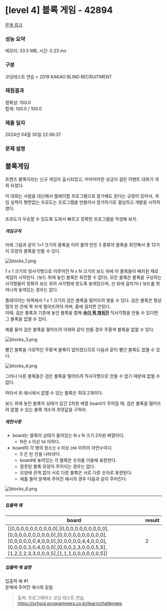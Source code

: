 # [level 4] 블록 게임 - 42894 

[문제 링크](https://school.programmers.co.kr/learn/courses/30/lessons/42894) 

### 성능 요약

메모리: 33.5 MB, 시간: 0.23 ms

### 구분

코딩테스트 연습 > 2019 KAKAO BLIND RECRUITMENT

### 채점결과

정확성: 100.0<br/>합계: 100.0 / 100.0

### 제출 일자

2024년 04월 30일 22:56:37

### 문제 설명

<h2>블록게임</h2>

<p>프렌즈 블록이라는 신규 게임이 출시되었고, 어마어마한 상금이 걸린 이벤트 대회가 개최 되었다. </p>

<p>이 대회는 사람을 대신해서 플레이할 프로그램으로 참가해도 된다는 규정이 있어서, 게임 실력이 형편없는 프로도는 프로그램을 만들어서 참가하기로 결심하고 개발을 시작하였다.</p>

<p>프로도가 우승할 수 있도록 도와서 빠르고 정확한 프로그램을 작성해 보자.</p>

<h5>게임규칙</h5>

<p>아래 그림과 같이 1×1 크기의 블록을 이어 붙여 만든 3 종류의 블록을 회전해서 총 12가지 모양의 블록을 만들 수 있다.</p>

<p><img src="https://grepp-programmers.s3.amazonaws.com/files/production/1b22ebaad2/13a37af2-2ed1-4312-aae4-94ba9ef21679.png" title="" alt="blocks_1.png"></p>

<p>1 x 1 크기의 정사각형으로 이루어진 N x N 크기의 보드 위에 이 블록들이 배치된 채로 게임이 시작된다. (보드 위에 놓인 블록은 회전할 수 없다). 모든 블록은 블록을 구성하는 사각형들이 정확히 보드 위의 사각형에 맞도록 놓여있으며, 선 위에 걸치거나 보드를 벗어나게 놓여있는 경우는 없다.</p>

<p>플레이어는 위쪽에서 1 x 1 크기의 검은 블록을 떨어뜨려 쌓을 수 있다. 검은 블록은 항상 맵의 한 칸에 꽉 차게 떨어뜨려야 하며, 줄에 걸치면 안된다. <br>
이때, 검은 블록과 기존에 놓인 블록을 합해 <u><strong>속이 꽉 채워진</strong></u> 직사각형을 만들 수 있다면 그 블록을 없앨 수 있다.</p>

<p>예를 들어 검은 블록을 떨어뜨려 아래와 같이 만들 경우 주황색 블록을 없앨 수 있다.</p>

<p><img src="https://grepp-programmers.s3.amazonaws.com/files/production/d56e9f9068/8ed8b26d-6a1a-4543-b4ee-60f8f287e748.png" title="" alt="blocks_3.png"></p>

<p>빨간 블록을 가로막던 주황색 블록이 없어졌으므로 다음과 같이 빨간 블록도 없앨 수 있다.</p>

<p><img src="https://grepp-programmers.s3.amazonaws.com/files/production/a3ca48b567/010e4297-4499-4ea4-987d-4b42e2fc4c3c.png" title="" alt="blocks_4.png"></p>

<p>그러나 다른 블록들은 검은 블록을 떨어뜨려 직사각형으로 만들 수 없기 때문에 없앨 수 없다.</p>

<p>따라서 위 예시에서 없앨 수 있는 블록은 최대 2개이다.</p>

<p>보드 위에 놓인 블록의 상태가 담긴 2차원 배열 board가 주어질 때, 검은 블록을 떨어뜨려 없앨 수 있는 블록 개수의 최댓값을 구하라.</p>

<h5>제한사항</h5>

<ul>
<li>board는 블록의 상태가 들어있는 N x N 크기 2차원 배열이다.

<ul>
<li>N은 <code>4</code> 이상 <code>50</code> 이하다.</li>
</ul></li>
<li>board의 각 행의 원소는 <code>0</code> 이상 <code>200</code> 이하의 자연수이다.

<ul>
<li>0 은 빈 칸을 나타낸다.</li>
<li>board에 놓여있는 각 블록은 숫자를 이용해 표현한다.</li>
<li>잘못된 블록 모양이 주어지는 경우는 없다.</li>
<li>모양에 관계 없이 서로 다른 블록은 서로 다른 숫자로 표현된다.</li>
<li>예를 들어 문제에 주어진 예시의 경우 다음과 같이 주어진다.</li>
</ul></li>
</ul>

<p><img src="https://grepp-programmers.s3.amazonaws.com/files/production/4d16d87605/9f555cf3-e664-44c4-8567-e01445b9b3b6.png" title="" alt="blocks_6.png"></p>

<hr>

<h5>입출력 예</h5>
<table class="table">
        <thead><tr>
<th>board</th>
<th>result</th>
</tr>
</thead>
        <tbody><tr>
<td>[[0,0,0,0,0,0,0,0,0,0],[0,0,0,0,0,0,0,0,0,0],[0,0,0,0,0,0,0,0,0,0],[0,0,0,0,0,0,0,0,0,0],[0,0,0,0,0,0,4,0,0,0],[0,0,0,0,0,4,4,0,0,0],[0,0,0,0,3,0,4,0,0,0],[0,0,0,2,3,0,0,0,5,5],[1,2,2,2,3,3,0,0,0,5],[1,1,1,0,0,0,0,0,0,5]]</td>
<td>2</td>
</tr>
</tbody>
      </table>
<h5>입출력 예 설명</h5>

<p>입출력 예 #1<br>
문제에 주어진 예시와 같음</p>


> 출처: 프로그래머스 코딩 테스트 연습, https://school.programmers.co.kr/learn/challenges